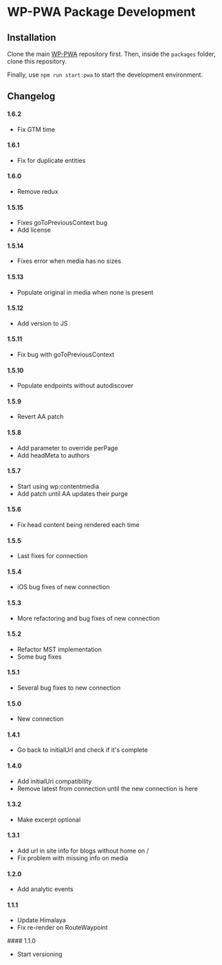 # WP-PWA Package Development

## Installation

Clone the main [WP-PWA](https://github.com/wp-pwa/wp-pwa) repository first. Then, inside the `packages` folder, clone this repository.

Finally, use `npm run start:pwa` to start the development environment.

## Changelog

#### 1.6.2

- Fix GTM time

#### 1.6.1

- Fix for duplicate entities

#### 1.6.0

- Remove redux

#### 1.5.15

- Fixes goToPreviousContext bug
- Add license

#### 1.5.14

- Fixes error when media has no sizes

#### 1.5.13

- Populate original in media when none is present

#### 1.5.12

- Add version to JS

#### 1.5.11

- Fix bug with goToPreviousContext

#### 1.5.10

- Populate endpoints without autodiscover

#### 1.5.9

- Revert AA patch

#### 1.5.8

- Add parameter to override perPage
- Add headMeta to authors

#### 1.5.7

- Start using wp:contentmedia
- Add patch until AA updates their purge

#### 1.5.6

- Fix head content being rendered each time

#### 1.5.5

- Last fixes for connection


#### 1.5.4

- iOS bug fixes of new connection

#### 1.5.3

- More refactoring and bug fixes of new connection

#### 1.5.2

- Refactor MST implementation
- Some bug fixes

#### 1.5.1

- Several bug fixes to new connection

#### 1.5.0

- New connection

#### 1.4.1

- Go back to initialUrl and check if it's complete

#### 1.4.0

- Add initialUri compatibility
- Remove latest from connection until the new connection is here

#### 1.3.2

- Make excerpt optional

#### 1.3.1

- Add url in site info for blogs without home on /
- Fix problem with missing info on media

#### 1.2.0

- Add analytic events

#### 1.1.1

- Update Himalaya
- Fix re-render on RouteWaypoint

#### 1.1.0
- Start versioning
